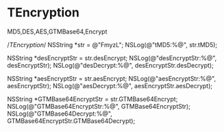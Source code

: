# TEncryption
MD5,DES,AES,GTMBase64,Encrypt

/*TEncryption*/
NSString *str = @"FmyzL";
NSLog(@"tMD5:%@", str.tMD5);

NSString *desEncryptStr = str.desEncrypt;
NSLog(@"desEncryptStr:%@", desEncryptStr);
NSLog(@"desDecrypt:%@", desEncryptStr.desDecrypt);

NSString *aesEncryptStr = str.aesEncrypt;
NSLog(@"aesEncryptStr:%@", aesEncryptStr);
NSLog(@"aesDecrypt:%@", aesEncryptStr.aesDecrypt);

NSString *GTMBase64EncryptStr = str.GTMBase64Encrypt;
NSLog(@"GTMBase64EncryptStr:%@", GTMBase64EncryptStr);
NSLog(@"GTMBase64Decrypt:%@", GTMBase64EncryptStr.GTMBase64Decrypt);


